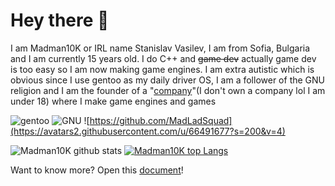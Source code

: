 # Hey there :wave: 
I am Madman10K or IRL name Stanislav Vasilev, I am from Sofia, Bulgaria and I am currently 15 years old. I do C++ and ~~game dev~~ actually game dev is too easy so I am now making game engines. I am extra autistic which is obvious since I use gentoo as my daily driver OS, I am a follower of the GNU religion and I am the founder of a "[company](https://github.com/MadLadSquad)"(I don't own a company lol I am under 18) where I make game engines and games

![gentoo](https://external-content.duckduckgo.com/iu/?u=http%3A%2F%2Fwww.retro-arcade.net%1Fpictures%2Fpng%2F200px-gentoo-logo.png&f=1&nofb=1)
![GNU](https://external-content.duckduckgo.com/iu/?u=https%3A%2F%2Fupload.wikimedia.org%2Fwikipedia%2Fcommons%2Fthumb%2F2%2F22%2FHeckert_GNU_white.svg%2F200px-Heckert_GNU_white.svg.png&f=1&nofb=1)
![https://github.com/MadLadSquad](https://avatars2.githubusercontent.com/u/66491677?s=200&v=4)

![Madman10K github stats](https://github-readme-stats.vercel.app/api?username=Madman10K&theme=light&include_all_commits=true&show_icons=true&hide_border=true&count_private=true)
[![Madman10K top Langs](https://github-readme-stats.vercel.app/api/top-langs/?username=Madman10K&layout=compact&theme=light&show_icons=true&hide_border=true&count_private=true)](https://github.com/anuraghazra/github-readme-stats)

Want to know more? Open this [document](https://github.com/Madman10K/Madman10K/blob/master/ReadmeLonger.md)!

